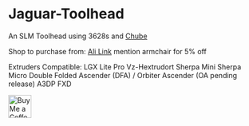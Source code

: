 # Jaguar-Toolhead
An SLM Toolhead using 3628s and [Chube](https://chubehotend.com)

Shop to purchase from: [Ali Link](https://www.aliexpress.com/item/1005006462378025.html) mention armchair for 5% off

Extruders Compatible:
LGX Lite Pro
Vz-Hextrudort
Sherpa Mini
Sherpa Micro
Double Folded Ascender (DFA) / Orbiter Ascender (OA pending release)
A3DP FXD


<a href='https://ko-fi.com/burgo' target='_blank'><img height='46' style='border:0px;height:46px;' src='https://az743702.vo.msecnd.net/cdn/kofi3.png?v=0' border='0' alt='Buy Me a Coffee at ko-fi.com' /></a> 
